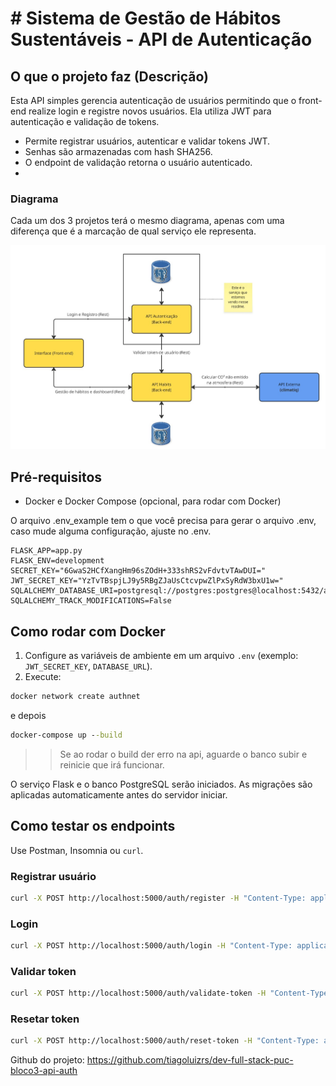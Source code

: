 # # Sistema de Gestão de Hábitos Sustentáveis - API de Autenticação

## O que o projeto faz (Descrição)

Esta API simples gerencia autenticação de usuários permitindo que o front-end realize login e registre novos usuários. Ela utiliza JWT para autenticação e validação de tokens.

- Permite registrar usuários, autenticar e validar tokens JWT.
- Senhas são armazenadas com hash SHA256.
- O endpoint de validação retorna o usuário autenticado.
- 
### Diagrama
Cada um dos 3 projetos terá o mesmo diagrama, apenas com uma diferença que é a marcação de qual serviço ele representa.

![Diagrama](./diagrama-auth.jpg)

## Pré-requisitos
- Docker e Docker Compose (opcional, para rodar com Docker)

O arquivo .env_example tem o que você precisa para gerar o arquivo .env, caso mude alguma configuração, ajuste no .env.

```
FLASK_APP=app.py
FLASK_ENV=development
SECRET_KEY="6GwaS2HCfXangHm96sZOdH+333shRS2vFdvtvTAwDUI="
JWT_SECRET_KEY="YzTvTBspjLJ9y5RBgZJaUsCtcvpwZlPxSyRdW3bxU1w="
SQLALCHEMY_DATABASE_URI=postgresql://postgres:postgres@localhost:5432/authdb
SQLALCHEMY_TRACK_MODIFICATIONS=False
```

## Como rodar com Docker

1. Configure as variáveis de ambiente em um arquivo `.env` (exemplo: `JWT_SECRET_KEY`, `DATABASE_URL`).
2. Execute:

```cmd
docker network create authnet
```

e depois

```cmd
docker-compose up --build
```

>> Se ao rodar o build der erro na api, aguarde o banco subir e reinicie que irá funcionar.

O serviço Flask e o banco PostgreSQL serão iniciados. As migrações são aplicadas automaticamente antes do servidor iniciar.

## Como testar os endpoints

Use Postman, Insomnia ou `curl`.

### Registrar usuário
```bash
curl -X POST http://localhost:5000/auth/register -H "Content-Type: application/json" -d "{\"email\":\"user@email.com\",\"username\":\"user1\",\"password\":\"senha123\"}"
```

### Login
```bash
curl -X POST http://localhost:5000/auth/login -H "Content-Type: application/json" -d "{\"email\":\"user@email.com\",\"password\":\"senha123\"}"
```

### Validar token
```bash
curl -X POST http://localhost:5000/auth/validate-token -H "Content-Type: application/json" -d "{\"token\":\"<seu_token_jwt>\"}"
```

### Resetar token
```bash
curl -X POST http://localhost:5000/auth/reset-token -H "Content-Type: application/json" -d "{\"token\":\"<seu_token_jwt>\"}"
```

Github do projeto:  https://github.com/tiagoluizrs/dev-full-stack-puc-bloco3-api-auth